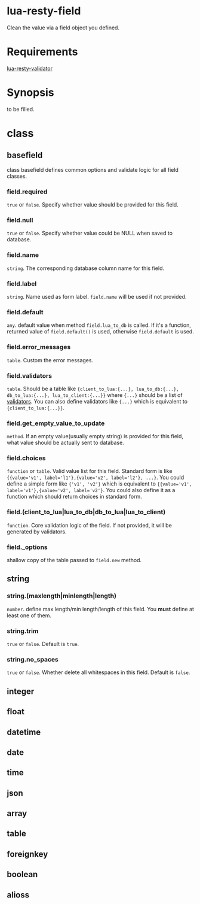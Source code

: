 # lua-resty-field
Clean the value via a field object you defined.

# Requirements
[lua-resty-validator](https://github.com/openresty/lua-resty-validator)

# Synopsis
to be filled.
# class
## basefield
class basefield defines common options and validate logic for all field classes.
### field.required
`true` or `false`. Specify whether value should be provided for this field.
### field.null
`true` or `false`. Specify whether value could be NULL when saved to database.
### field.name
`string`. The corresponding database column name for this field.
### field.label
`string`. Name used as form label. `field.name` will be used if not provided.
### field.default
`any`. default value when method `field.lua_to_db` is called. If it's a function, returned value of `field.default()` is used, otherwise `field.default` is used.
### field.error_messages
`table`. Custom the error messages.
### field.validators
`table`. Should be a table like `{client_to_lua:{...}, lua_to_db:{...}, db_to_lua:{...}, lua_to_client:{...}}` where `{...}` should be a list of [validators](https://github.com/xiangnanscu/lua-resty-validator). You can also define validators like `{...}` which is equivalent to `{client_to_lua:{...}}`.
### field.get_empty_value_to_update
`method`. If an empty value(usually empty string) is provided for this field, what value should be actually sent to database.
### field.choices
`function` or `table`. Valid value list for this field. Standard form is like `{{value='v1', label='l1'},{value='v2', label='l2'}, ...}`. You could define a simple form like `{'v1', 'v2'}` which is equivalent to `{{value='v1', label='v1'},{value='v2', label='v2'}`. You could also define it as a function which should return choices in standard form.
### field.(client_to_lua|lua_to_db|db_to_lua|lua_to_client)
`function`. Core validation logic of the field. If not provided, it will be generated by validators.
### field._options
shallow copy of the table passed to `field.new` method.

## string
### string.(maxlength|minlength|length)
`number`. define max length/min length/length of this field. You **must** define at least one of them.
### string.trim
`true` or `false`. Default is `true`.
### string.no_spaces
`true` or `false`. Whether delete all whitespaces in this field. Default is `false`.
## integer
## float
## datetime
## date
## time
## json
## array
## table
## foreignkey
## boolean
## alioss
